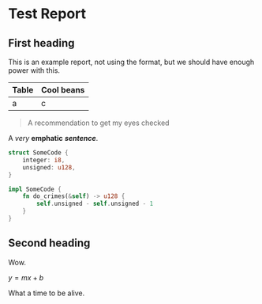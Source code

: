 # Test Report

## First heading

This is an example report, not using the format, but we should have enough power with this.

| Table | Cool beans |
|---    | ---        |
| a     | c          |

> A recommendation to get my eyes checked

A *very* __emphatic__ ***sentence***.

```rust
struct SomeCode {
    integer: i8,
    unsigned: u128,
}

impl SomeCode {
    fn do_crimes(&self) -> u128 {
        self.unsigned - self.unsigned - 1
    }
}
```

## Second heading

Wow.

$y = mx + b$

What a time to be alive.